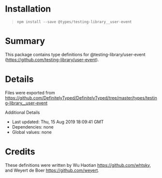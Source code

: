 # Installation
> `npm install --save @types/testing-library__user-event`

# Summary
This package contains type definitions for @testing-library/user-event (https://github.com/testing-library/user-event).

# Details
Files were exported from https://github.com/DefinitelyTyped/DefinitelyTyped/tree/master/types/testing-library__user-event

Additional Details
 * Last updated: Thu, 15 Aug 2019 18:09:41 GMT
 * Dependencies: none
 * Global values: none

# Credits
These definitions were written by Wu Haotian <https://github.com/whtsky>, and Weyert de Boer <https://github.com/weyert>.
